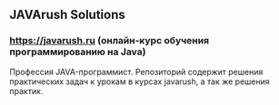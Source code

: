 ## JAVArush Solutions 
### https://javarush.ru (онлайн-курс обучения программированию на Java) 

Профессия JAVA-программист. Репозиторий содержит решения практических задач к урокам в курсах javarush, а так же решения практик.
